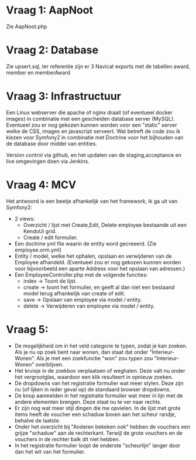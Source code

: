 # Vraag 1: AapNoot
Zie AapNoot.php

# Vraag 2: Database
Zie upsert.sql, ter referentie zijn er 3 Navicat exports met de tabellen award, member en memberAward

# Vraag 3: Infrastructuur
Een Linux webserver die apache of nginx draait (of eventueel docker images) in combinatie met een gescheiden database server (MySQL). Eventueel zou er nog gekozen kunnen worden voor een "static" server welke de CSS, images en javascript serveert.
Wat betreft de code zou ik kiezen voor Symfony2 in combinatie met Doctrine voor het bijhouden van de database door middel van entities.

Version control via github, en het updaten van de staging,acceptance en live omgevingen doen via Jenkins.

# Vraag 4: MCV
Het antwoord is een beetje afhankelijk van het framework, ik ga uit van Symfony2:
- 2 views: 
  * Overzicht / lijst met Create,Edit, Delete employee bestaande uit een KendoUi grid.
  * Create / edit formulier.
- Een doctrine yml file waarin de entity word gecreeerd. (Zie employee.orm.yml)
- Entity / model, welke het ophalen, opslaan en verwijderen van de Employee afhandeld. (Eventueel zou er nog gekozen kunnen worden voor bijvoorbeeld een aparte Address voor het opslaan van adressen.)
- Een EmployeeController.php met de volgende functies:
  * index -> Toont de lijst.
  * create -> toont het formulier, en geeft al dan niet een bestaand model terug afhankelijk van create of edit.
  * save ->  Opslaan van employee via model / entity.
  * delete -> Verwijderen van employee via model / entity.

# Vraag 5: 
* De mogelijkheid om in het veld categorie te typen, zodat je kan zoeken. Als je nu op zoek bent naar wonen, dan staat dat onder "Interieur-Wonen". Als je met een zoekfunctie "won" zou typen zou "Interieur-Wonen" overblijven.
* Het kruisje in de zoekbox verplaatsen of weghalen. Deze valt nu onder het vergrootglas, waardoor een klik resulteert in opnieuw zoeken.
* De dropdowns van het registratie formulier wat meer stylen. Deze zijn nu (of lijken in ieder geval op) de standaard browser dropdowns.
* De knop aanmelden in het registratie formulier wat meer in lijn met de andere elementen brengen. Deze staat nu te ver naar rechts.
* Er zijn nog wat meer stijl dingen die me opvielen. In de lijst met grote items heeft de voucher een schaduw boven aan het scheur randje, behalve de laatste.
* Onder het overzicht bij "Anderen bekeken ook" hebben de vouchers een grijze "schaduw" aan de rechterkant. Terwijl de grote vouchers en de vouchers in de rechter balk dit niet hebben.
* In het registratie formulier loopt de onderste "scheurlijn" langer door dan het wit van het formulier.


